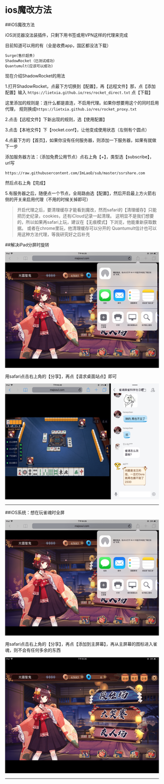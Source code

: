 ios魔改方法
=============

##iOS魔改方法

iOS浏览器没法装插件，只剩下用书签或用VPN这样的代理来完成

目前知道可以用的有（全是收费app，国区都没法下载）

    Surge(售价超贵)
    ShadowRocket（已测试成功）
    Quantumult(应该可以成功)

现在介绍ShadowRocket的用法

1.打开ShadowRocket，点最下方切换到【配置】，再【远程文件】那，点【添加配置】输入
`https://lietxia.github.io/res/rocket_direct.txt` 点【下载】

这里添加的规则是：连什么都是直连，不启用代理。如果你想要用这个的同时启用代理，
规则换成`https://lietxia.github.io/res/rocket_proxy.txt`

2.点击【远程文件】下新出现的规则，选【使用配置】

3.点击【本地文件】下【rocket.conf】，让他变成使用状态（左侧有个圆点）

4.点最下方的【首页】，如果你没有任何服务器，则添加一下服务器，如果有就做下一步

添加服务器方法：（添加免费公用节点）点右上角【+】，类型选【subscribe】，url写

`https://raw.githubusercontent.com/ImLaoD/sub/master/ssrshare.com`

然后点右上角【完成】

5.有服务器之后，随便点一个节点，全局路由选【配置】，然后开启最上方火箭右侧的开关来启用代理（不用的时候关掉即可）

> 开启代理之后，要清理缓存才能看到魔改，然而safari的【清理缓存】只能把历史纪录，cookies，还有iCloud记录一起清理。
> 这明显不是我们想要的，所以如果再safari上玩，建议在【无痕模式】下浏览，他能重新获取数据。
> 或者在chrome里玩，他清理缓存可以分开的
> Quantumult估计也可以用这种方法代理，等我研究好之后补充


##解决iPad分屏时旋转

![](img/011.png)

用safari点击右上角的【分享】，再点【请求桌面站点】即可

![](img/010.png)

----

##iOS系统：想在玩雀魂时全屏

![](img/011.png)

用safari点击右上角的【分享】，再点【添加到主屏幕】，再从主屏幕的图标进入雀魂，则不会有任何多余的东西

![](img/009.png)

----